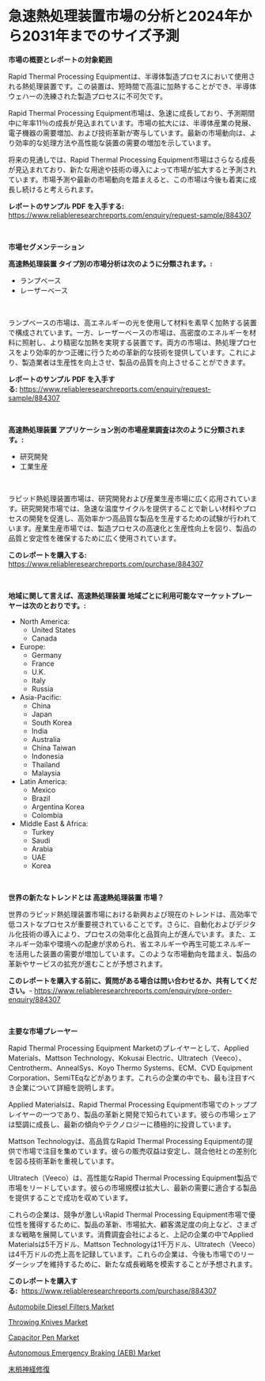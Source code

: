 <p><h1>急速熱処理装置市場の分析と2024年から2031年までのサイズ予測</h1></p><p><strong>市場の概要とレポートの対象範囲</strong></p>
<p><p>Rapid Thermal Processing Equipmentは、半導体製造プロセスにおいて使用される熱処理装置です。この装置は、短時間で高温に加熱することができ、半導体ウェハーの洗練された製造プロセスに不可欠です。</p><p>Rapid Thermal Processing Equipment市場は、急速に成長しており、予測期間中に年率11％の成長が見込まれています。市場の拡大には、半導体産業の発展、電子機器の需要増加、および技術革新が寄与しています。最新の市場動向は、より効率的な処理方法や高性能な装置の需要の増加を示しています。</p><p>将来の見通しでは、Rapid Thermal Processing Equipment市場はさらなる成長が見込まれており、新たな用途や技術の導入によって市場が拡大すると予測されています。市場予測や最新の市場動向を踏まえると、この市場は今後も着実に成長し続けると考えられます。</p></p>
<p><strong>レポートのサンプル PDF を入手する:</strong> <a href="https://www.reliableresearchreports.com/enquiry/request-sample/884307">https://www.reliableresearchreports.com/enquiry/request-sample/884307</a></p>
<p>&nbsp;</p>
<p><strong>市場セグメンテーション</strong></p>
<p><strong>高速熱処理装置 タイプ別の市場分析は次のように分類されます。:</strong></p>
<p><ul><li>ランプベース</li><li>レーザーベース</li></ul></p>
<p>&nbsp;</p>
<p><p>ランプベースの市場は、高エネルギーの光を使用して材料を素早く加熱する装置で構成されています。一方、レーザーベースの市場は、高密度のエネルギーを材料に照射し、より精密な加熱を実現する装置です。両方の市場は、熱処理プロセスをより効率的かつ正確に行うための革新的な技術を提供しています。これにより、製造業者は生産性を向上させ、製品の品質を向上させることができます。</p></p>
<p><strong>レポートのサンプル PDF を入手する:</strong>&nbsp;<a href="https://www.reliableresearchreports.com/enquiry/request-sample/884307">https://www.reliableresearchreports.com/enquiry/request-sample/884307</a></p>
<p>&nbsp;</p>
<p><strong> 高速熱処理装置 アプリケーション別の市場産業調査は次のように分類されます。:</strong></p>
<p><ul><li>研究開発</li><li>工業生産</li></ul></p>
<p>&nbsp;</p>
<p><p>ラピッド熱処理装置市場は、研究開発および産業生産市場に広く応用されています。研究開発市場では、急速な温度サイクルを提供することで新しい材料やプロセスの開発を促進し、高効率かつ高品質な製品を生産するための試験が行われています。産業生産市場では、製造プロセスの高速化と生産性向上を図り、製品の品質と安定性を確保するために広く使用されています。</p></p>
<p><strong>このレポートを購入する:</strong>&nbsp; <a href="https://www.reliableresearchreports.com/purchase/884307">https://www.reliableresearchreports.com/purchase/884307</a></p>
<p>&nbsp;</p>
<p><strong>地域に関して言えば、高速熱処理装置 地域ごとに利用可能なマーケットプレーヤーは次のとおりです。:</strong></p>
<p><ul>
    <li>
        North America:
        <ul>
            <li>United States</li>
            <li>Canada</li>
        </ul>
    </li>
    <li>
        Europe:
        <ul>
            <li>Germany</li>
            <li>France</li>
            <li>U.K.</li>
            <li>Italy</li>
            <li>Russia</li>
        </ul>
    </li>
    <li>
        Asia-Pacific:
        <ul>
            <li>China</li>
            <li>Japan</li>
            <li>South Korea</li>
            <li>India</li>
            <li>Australia</li>
            <li>China Taiwan</li>
            <li>Indonesia</li>
            <li>Thailand</li>
            <li>Malaysia</li>
        </ul>
    </li>
    <li>
        Latin America:
        <ul>
            <li>Mexico</li>
            <li>Brazil</li>
            <li>Argentina Korea</li>
            <li>Colombia</li>
        </ul>
    </li>
    <li>
        Middle East & Africa:
        <ul>
            <li>Turkey</li>
            <li>Saudi</li>
            <li>Arabia</li>
            <li>UAE</li>
            <li>Korea</li>
        </ul>
    </li>
    </ul></p>
<p>&nbsp;</p>
<p><strong>世界の新たなトレンドとは 高速熱処理装置 市場？</strong></p>
<p><p>世界のラピッド熱処理装置市場における新興および現在のトレンドは、高効率で低コストなプロセスが重要視されていることです。さらに、自動化およびデジタル化技術の導入により、プロセスの効率化と品質向上が進んでいます。また、エネルギー効率や環境への配慮が求められ、省エネルギーや再生可能エネルギーを活用した装置の需要が増加しています。このような市場動向を踏まえ、製品の革新やサービスの拡充が進むことが予想されます。</p></p>
<p><strong>このレポートを購入する前に、質問がある場合は問い合わせるか、共有してください。</strong>- <a href="https://www.reliableresearchreports.com/enquiry/pre-order-enquiry/884307">https://www.reliableresearchreports.com/enquiry/pre-order-enquiry/884307</a></p>
<p>&nbsp;</p>
<p><strong>主要な市場プレーヤー</strong></p>
<p><p>Rapid Thermal Processing Equipment Market​​のプレイヤーとして、Applied Materials、Mattson Technology、Kokusai Electric、Ultratech（Veeco）、Centrotherm、AnnealSys、Koyo Thermo Systems、ECM、CVD Equipment Corporation、SemiTEqなどがあります。これらの企業の中でも、最も注目すべき企業について詳細を説明します。</p><p>Applied Materialsは、Rapid Thermal Processing Equipment市場でのトッププレイヤーの一つであり、製品の革新と開発で知られています。彼らの市場シェアは堅調に成長し、最新の傾向やテクノロジーに積極的に投資しています。</p><p>Mattson Technologyは、高品質なRapid Thermal Processing Equipment​​の提供で市場で注目を集めています。彼らの販売収益は安定し、競合他社との差別化を図る技術革新を重視しています。</p><p>Ultratech（Veeco）は、高性能なRapid Thermal Processing Equipment製品で市場をリードしています。彼らの市場規模は拡大し、最新の需要に適合する製品を提供することで成功を収めています。</p><p>これらの企業は、競争が激しいRapid Thermal Processing Equipment市場で優位性を獲得するために、製品の革新、市場拡大、顧客満足度の向上など、さまざまな戦略を展開しています。消費調査会社によると、上記の企業の中でApplied Materialsは5千万ドル、Mattson Technologyは1千万ドル、Ultratech（Veeco）は4千万ドルの売上高を記録しています。これらの企業は、今後も市場でのリーダーシップを維持するために、新たな成長戦略を模索することが予想されます。</p></p>
<p><strong>このレポートを購入する:</strong>&nbsp;&nbsp;<a href="https://www.reliableresearchreports.com/purchase/884307">https://www.reliableresearchreports.com/purchase/884307</a></p>
<p><p><a href="https://military-diascia-e68.notion.site/Automobile-Diesel-Filters-Market-Offers-Provide-Insightful-Data-for-the-Time-Period-from-2024-to-203-67cf321e673d475daceababdfa2709ae">Automobile Diesel Filters Market</a></p><p><a href="https://github.com/gulaimolin/Market-Research-Report-List-3/blob/main/throwing-knives-market.md">Throwing Knives Market</a></p><p><a href="https://issuu.com/reportprime-2/docs/capacitor-pen-market-size-2030.pptx">Capacitor Pen Market</a></p><p><a href="https://meowing-canidae-761.notion.site/Autonomous-Emergency-Braking-AEB-Market-Size-Share-Trends-Analysis-Report-By-Material-By-Type--83787fcfadaa4ec0b7e8316370edb94a">Autonomous Emergency Braking (AEB) Market</a></p><p><a href="https://github.com/DonaldShaw1965/Market-Research-Report-List-1/blob/main/70264856949.md">末梢神経修復</a></p></p>